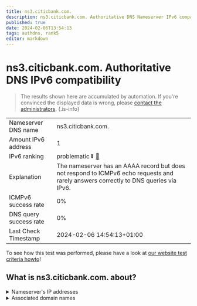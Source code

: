 ```yaml
---
title: ns3.citicbank.com.
description: ns3.citicbank.com. Authoritative DNS Nameserver IPv6 compatibility
published: true
date: 2024-02-06T13:54:13
tags: authdns, rank5
editor: markdown
---
```


# ns3.citicbank.com. Authoritative DNS IPv6 compatibility

> The results shown here are accumulated by automation. If you're convinced the displayed data is wrong, please [contact the administrators](/howto/chat). 
{.is-info}




|   |   |
| - | - |
| Nameserver DNS name | ns3.citicbank.com.
| Amount IPv6 address | 1
| IPv6 ranking | problematic :arrow_double_down: [🔗](/howto/ranking) |
| Explanation | The nameserver has an AAAA record but does not respond to ICMPv6 echo requests and rarely answers correctly to DNS queries via IPv6. |
| ICMPv6 success rate | 0%|
| DNS query success rate | 0% |
| Last Check Timestamp | 2024-02-06 14:54:13+01:00 |

To see how this test was performed, please have a look at [our website test criteria howto](/howto/testcriteria/authdns)!


## What is ns3.citicbank.com. about?




<details>
<summary>Nameserver's IP addresses</summary>

240e:604:208:700::3

</details>



<details>
<summary>Associated domain names</summary>

www.citicbank.com

</details>
